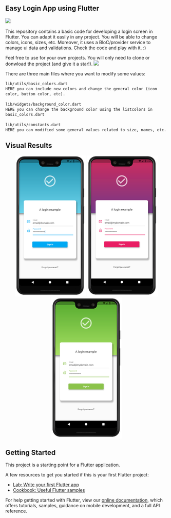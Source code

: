 <h2 align="left">Easy Login App using Flutter</h2>
<img src="https://img.shields.io/badge/License-MIT-brightgreen">

This repository contains a basic code for developing a login screen in Flutter. You can adapt it easily in any project. You will be able to change colors, icons, sizes, etc. Moreover, it uses a BloC/provider service to manage ui data and validations. Check the code and play with it. :)

Feel free to use for your own projects. You will only need to clone or donwload the project (and give it a star!).
<img src="https://image.freepik.com/free-vector/yellow-star-white-background_275806-58.jpg" width="20">

There are three main files where you want to modify some values:

```
lib/utils/basic_colors.dart 
HERE you can include new colors and change the general color (icon color, button color, etc).

lib/widgets/background_color.dart
HERE you can change the background color using the listcolors in basic_colors.dart

lib/utils/constants.dart
HERE you can modified some general values related to size, names, etc.
```

##  Visual Results

<p align = "center">
<img src="/images/01.png" width="220"> <img src="/images/02.png" width="220"> <img src="/images/03.png" width="220">
</p>

##  Getting Started

This project is a starting point for a Flutter application.

A few resources to get you started if this is your first Flutter project:

- [Lab: Write your first Flutter app](https://flutter.dev/docs/get-started/codelab)
- [Cookbook: Useful Flutter samples](https://flutter.dev/docs/cookbook)

For help getting started with Flutter, view our
[online documentation](https://flutter.dev/docs), which offers tutorials,
samples, guidance on mobile development, and a full API reference.
